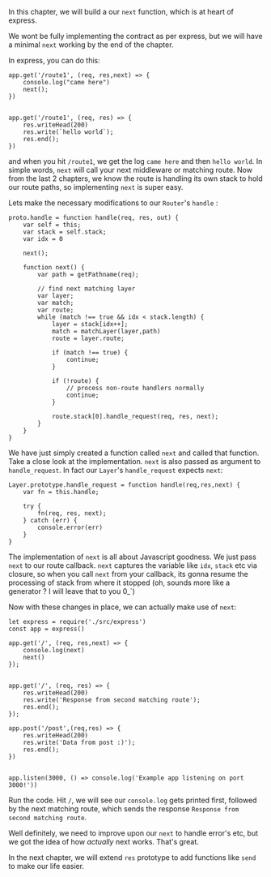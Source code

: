 In this chapter, we will build a our `next` function, which is at heart of express.

We wont be fully implementing the contract as per express, but we will have a minimal `next` working by the
end of the chapter.

In express, you can do this:


```
app.get('/route1', (req, res,next) => {
    console.log("came here")
    next();
})


app.get('/route1', (req, res) => {
    res.writeHead(200)
    res.write(`hello world`);
    res.end();
})
```

and when you hit `/route1`, we get the log `came here` and then `hello world`. In simple words, `next` will call
your next middleware or matching route. Now from the last 2 chapters, we know the route is handling its own stack
to hold our route paths, so implementing `next` is super easy.


Lets make the necessary modifications to our `Router`'s `handle` :

```
proto.handle = function handle(req, res, out) {
    var self = this;
    var stack = self.stack;
    var idx = 0

    next();

    function next() {
        var path = getPathname(req);

        // find next matching layer
        var layer;
        var match;
        var route;
        while (match !== true && idx < stack.length) {
            layer = stack[idx++];
            match = matchLayer(layer,path)
            route = layer.route;

            if (match !== true) {
                continue;
            }

            if (!route) {
                // process non-route handlers normally
                continue;
            }

            route.stack[0].handle_request(req, res, next);
        }
    }
}
```

We have just simply created a function called `next` and called that function. Take a close look at the implementation.
`next` is also passed as argument to `handle_request`. In fact our `Layer`'s `handle_request` expects `next`:

```
Layer.prototype.handle_request = function handle(req,res,next) {
    var fn = this.handle;

    try {
        fn(req, res, next);
    } catch (err) {
        console.error(err)
    }
}
```

The implementation of `next` is all about Javascript goodness. We just pass `next` to our route callback. `next`
captures the variable like `idx`, `stack` etc via closure, so when you call `next` from your callback, its gonna
resume the processing of stack from where it stopped (oh, sounds more like a generator ? I will leave that to you 0_`)

Now with these changes in place, we can actually make use of `next`:


```
let express = require('./src/express')
const app = express()

app.get('/', (req, res,next) => {
    console.log(next)
    next()
});


app.get('/', (req, res) => {
    res.writeHead(200)
    res.write('Response from second matching route');
    res.end();
});

app.post('/post',(req,res) => {
    res.writeHead(200)
    res.write('Data from post :)');
    res.end();
})


app.listen(3000, () => console.log('Example app listening on port 3000!'))
```

Run the code. Hit `/`, we will see our `console.log` gets printed first, followed by the next matching route, which
sends the response `Response from second matching route`.

Well definitely, we need to improve upon our `next` to handle error's etc, but we got the idea of how *actually* next
works. That's great.

In the next chapter, we will extend `res` prototype to add functions like `send` to make our life easier.